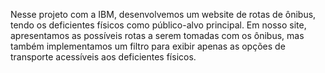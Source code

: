 Nesse projeto com a IBM, desenvolvemos um website de rotas de ônibus, tendo os deficientes físicos como público-alvo principal. Em nosso site, apresentamos as possíveis rotas a serem tomadas com os ônibus, mas também implementamos um filtro para exibir apenas as opções de transporte acessíveis aos deficientes físicos. 
